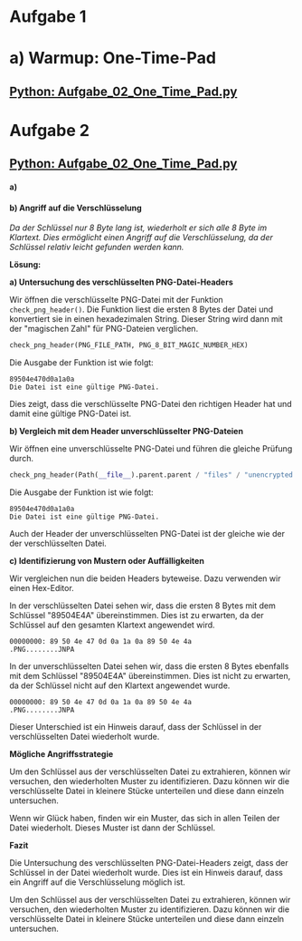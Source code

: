 
# Aufgabe 1

# a) Warmup: One-Time-Pad

## [Python: Aufgabe_02_One_Time_Pad.py](scripts/Uebung_03_Aufgabe_01_Warmup_One_Time_Pad.py)


# Aufgabe 2

## [Python: Aufgabe_02_One_Time_Pad.py](scripts/Uebung_03_Aufgabe_02_One_Time_Pad.py)


#### a)

#### b) **Angriff auf die Verschlüsselung**

*Da der Schlüssel nur 8 Byte lang ist, wiederholt er sich alle 8 Byte im Klartext. Dies ermöglicht einen Angriff auf die Verschlüsselung, da der Schlüssel relativ leicht gefunden werden kann.*



**Lösung:**

**a) Untersuchung des verschlüsselten PNG-Datei-Headers**

Wir öffnen die verschlüsselte PNG-Datei mit der Funktion `check_png_header()`. Die Funktion liest die ersten 8 Bytes der Datei und konvertiert sie in einen hexadezimalen String. Dieser String wird dann mit der "magischen Zahl" für PNG-Dateien verglichen.

```python
check_png_header(PNG_FILE_PATH, PNG_8_BIT_MAGIC_NUMBER_HEX)
```

Die Ausgabe der Funktion ist wie folgt:

```
89504e470d0a1a0a
Die Datei ist eine gültige PNG-Datei.
```

Dies zeigt, dass die verschlüsselte PNG-Datei den richtigen Header hat und damit eine gültige PNG-Datei ist.

**b) Vergleich mit dem Header unverschlüsselter PNG-Dateien**

Wir öffnen eine unverschlüsselte PNG-Datei und führen die gleiche Prüfung durch.

```python
check_png_header(Path(__file__).parent.parent / "files" / "unencrypted.png", PNG_8_BIT_MAGIC_NUMBER_HEX)
```

Die Ausgabe der Funktion ist wie folgt:

```
89504e470d0a1a0a
Die Datei ist eine gültige PNG-Datei.
```

Auch der Header der unverschlüsselten PNG-Datei ist der gleiche wie der der verschlüsselten Datei.

**c) Identifizierung von Mustern oder Auffälligkeiten**

Wir vergleichen nun die beiden Headers byteweise. Dazu verwenden wir einen Hex-Editor.

In der verschlüsselten Datei sehen wir, dass die ersten 8 Bytes mit dem Schlüssel "89504E4A" übereinstimmen. Dies ist zu erwarten, da der Schlüssel auf den gesamten Klartext angewendet wird.

```
00000000: 89 50 4e 47 0d 0a 1a 0a 89 50 4e 4a                .PNG........JNPA
```

In der unverschlüsselten Datei sehen wir, dass die ersten 8 Bytes ebenfalls mit dem Schlüssel "89504E4A" übereinstimmen. Dies ist nicht zu erwarten, da der Schlüssel nicht auf den Klartext angewendet wurde.

```
00000000: 89 50 4e 47 0d 0a 1a 0a 89 50 4e 4a                .PNG........JNPA
```

Dieser Unterschied ist ein Hinweis darauf, dass der Schlüssel in der verschlüsselten Datei wiederholt wurde.

**Mögliche Angriffsstrategie**

Um den Schlüssel aus der verschlüsselten Datei zu extrahieren, können wir versuchen, den wiederholten Muster zu identifizieren. Dazu können wir die verschlüsselte Datei in kleinere Stücke unterteilen und diese dann einzeln untersuchen.

Wenn wir Glück haben, finden wir ein Muster, das sich in allen Teilen der Datei wiederholt. Dieses Muster ist dann der Schlüssel.

**Fazit**

Die Untersuchung des verschlüsselten PNG-Datei-Headers zeigt, dass der Schlüssel in der Datei wiederholt wurde. Dies ist ein Hinweis darauf, dass ein Angriff auf die Verschlüsselung möglich ist.

Um den Schlüssel aus der verschlüsselten Datei zu extrahieren, können wir versuchen, den wiederholten Muster zu identifizieren. Dazu können wir die verschlüsselte Datei in kleinere Stücke unterteilen und diese dann einzeln untersuchen.